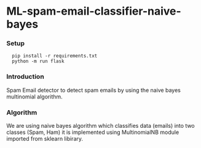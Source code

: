 # ML-spam-email-classifier-naive-bayes

### Setup
```
  pip install -r requirements.txt
  python -m run flask
```

### Introduction
Spam Email detector to detect spam emails by using the naive bayes multinomial algorithm.

### Algorithm
We are using naive bayes algorithm which classifies data (emails) into two classes (Spam, Ham) it is implemented using MultinomialNB module imported from sklearn libirary.
